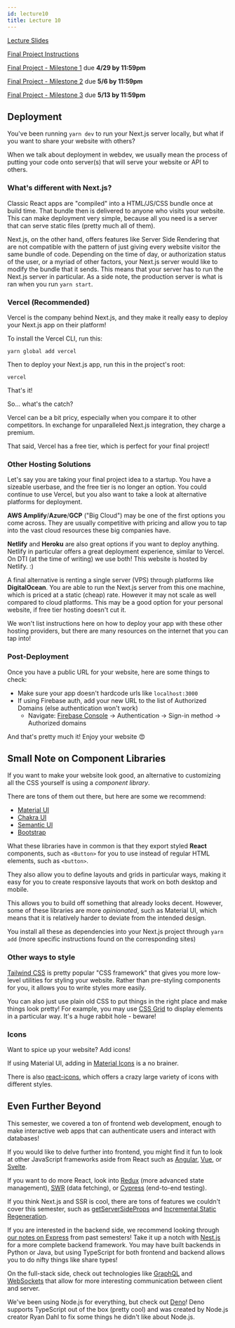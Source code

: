 ```yaml
---
id: lecture10
title: Lecture 10
---
```


[Lecture Slides](https://docs.google.com/presentation/d/1MOFsKAfAH2kVq9B__ZwHC_HHtpL5YpGoePVsZgzow7o/edit?usp=sharing)

[Final Project Instructions](finalproject)

[Final Project - Milestone 1](finalproject#milestone-1) due **4/29 by 11:59pm**

[Final Project - Milestone 2](finalproject#milestone-2) due **5/6 by 11:59pm**

[Final Project - Milestone 3](finalproject#milestone-3) due **5/13 by 11:59pm**

## Deployment

You've been running `yarn dev` to run your Next.js server locally, but what if
you want to share your website with others?

When we talk about deployment in webdev, we usually mean the process of putting
your code onto server(s) that will serve your website or API to others.

### What's different with Next.js?

Classic React apps are "compiled" into a HTML/JS/CSS bundle once at build time.
That bundle then is delivered to anyone who visits your website. This can make
deployment very simple, because all you need is a server that can serve static
files (pretty much all of them).

Next.js, on the other hand, offers features like Server Side Rendering that are
not compatible with the pattern of just giving every website visitor the same
bundle of code. Depending on the time of day, or authorization status of the
user, or a myriad of other factors, your Next.js server would like to modify the
bundle that it sends. This means that your server has to run the Next.js server
in particular. As a side note, the production server is what is ran when you run
`yarn start`.

### Vercel (Recommended)

Vercel is the company behind Next.js, and they make it really easy to deploy
your Next.js app on their platform!

To install the Vercel CLI, run this:

```
yarn global add vercel
```

Then to deploy your Next.js app, run this in the project's root:

```
vercel
```

That's it!

So... what's the catch?

Vercel can be a bit pricy, especially when you compare it to other competitors.
In exchange for unparalleled Next.js integration, they charge a premium.

That said, Vercel has a free tier, which is perfect for your final project!

### Other Hosting Solutions

Let's say you are taking your final project idea to a startup. You have a
sizeable userbase, and the free tier is no longer an option. You could continue
to use Vercel, but you also want to take a look at alternative platforms for
deployment.

**AWS Amplify**/**Azure**/**GCP** ("Big Cloud") may be one of the first options you come
across. They are usually competitive with pricing and allow you to tap into the
vast cloud resources these big companies have.

**Netlify** and **Heroku** are also great options if you want to deploy anything.
Netlify in particular offers a great deployment experience, similar to Vercel.
On DTI (at the time of writing) we use both! This website is hosted by Netlify.
:)

A final alternative is renting a single server (VPS) through platforms like
**DigitalOcean**. You are able to run the Next.js server from this one machine,
which is priced at a static (cheap) rate. However it may not scale as well
compared to cloud platforms. This may be a good option for your personal
website, if free tier hosting doesn't cut it.

We won't list instructions here on how to deploy your app with these other
hosting providers, but there are many resources on the internet that you can tap
into!

### Post-Deployment

Once you have a public URL for your website, here are some things to check:

- Make sure your app doesn't hardcode urls like `localhost:3000`
- If using Firebase auth, add your new URL to the list of Authorized Domains
  (else authentication won't work)
  - Navigate: [Firebase Console](https://console.firebase.google.com/) -> Authentication -> Sign-in method -> Authorized domains

And that's pretty much it! Enjoy your website 😍

## Small Note on Component Libraries

If you want to make your website look good, an alternative to customizing all
the CSS yourself is using a _component library_.

There are tons of them out there, but here are some we recommend:

- [Material UI](https://mui.com/)
- [Chakra UI](https://chakra-ui.com/)
- [Semantic UI](https://react.semantic-ui.com/)
- [Bootstrap](https://react-bootstrap.github.io/)

What these libraries have in common is that they export styled **React**
components, such as `<Button>` for you to use instead of regular HTML elements,
such as `<button>`.

They also allow you to define layouts and grids in particular ways, making it
easy for you to create responsive layouts that work on both desktop and mobile.

This allows you to build off something that already looks decent. However, some
of these libraries are more _opinionated_, such as Material UI, which means that
it is relatively harder to deviate from the intended design.

You install all these as dependencies into your Next.js project through `yarn add` (more specific instructions found on the corresponding sites)

### Other ways to style

[Tailwind CSS](https://tailwindcss.com/) is pretty popular "CSS framework" that
gives you more low-level utilities for styling your website. Rather than
pre-styling components for you, it allows you to write styles more easily.

You can also just use plain old CSS to put things in the right place and make
things look pretty! For example, you may use [CSS
Grid](https://css-tricks.com/snippets/css/complete-guide-grid/) to display
elements in a particular way. It's a huge rabbit hole - beware!

### Icons

Want to spice up your website? Add icons!

If using Material UI, adding in [Material Icons](https://mui.com/material-ui/material-icons/) is a no brainer.

There is also [react-icons](https://react-icons.github.io/react-icons/), which
offers a crazy large variety of icons with different styles.

## Even Further Beyond

This semester, we covered a ton of frontend web development, enough to make
interactive web apps that can authenticate users and interact with databases!

If you would like to delve further into frontend, you might find it fun to look
at other JavaScript frameworks aside from React such as
[Angular](https://angular.io/), [Vue](https://vuejs.org/), or
[Svelte](https://svelte.dev/).

If you want to do more React, look into [Redux](https://redux-toolkit.js.org/)
(more advanced state management), [SWR](https://swr.vercel.app/) (data
fetching), or [Cypress](https://www.cypress.io/) (end-to-end testing).

If you think Next.js and SSR is cool, there are tons of features we couldn't
cover this semester, such as
[getServerSideProps](https://nextjs.org/docs/basic-features/data-fetching/get-server-side-props)
and [Incremental Static
Regeneration](https://nextjs.org/docs/basic-features/data-fetching/incremental-static-regeneration).

If you are interested in the backend side, we recommend looking through [our
notes on Express](/docs/2021fa/lecture2#express) from past semesters! Take it up
a notch with [Nest.js](https://nestjs.com/) for a more complete backend
framework. You may have built backends in Python or Java, but using TypeScript
for both frontend and backend allows you to do nifty things like share types!

On the full-stack side, check out technologies like
[GraphQL](https://graphql.org/) and
[WebSockets](https://developer.mozilla.org/en-US/docs/Web/API/WebSockets_API)
that allow for more interesting communication between client and server.

We've been using Node.js for everything, but check out
[Deno](https://deno.land/)! Deno supports TypeScript out of the box (pretty
cool) and was created by Node.js creator Ryan Dahl to fix some things he didn't
like about Node.js.
